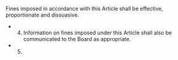 Fines  imposed  in  accordance  with  this  Article  shall  be  effective,  proportionate  and  dissuasive.
- 4. Information  on fines  imposed  under  this  Article  shall  also  be  communicated  to  the  Board  as  appropriate.
- 5. 